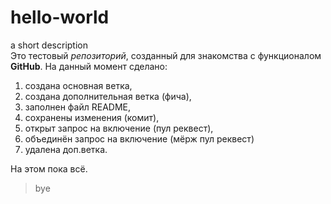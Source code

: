 # hello-world
a short description   
Это тестовый *репозиторий*, созданный для знакомства с функционалом **GitHub**. На данный момент сделано:
1. создана основная ветка,
2. создана дополнительная ветка (фича),
3. заполнен файл README,
4. сохранены изменения (комит),
5. открыт запрос на включение (пул реквест),
6. объединён запрос на включение (мёрж пул реквест)
7. удалена доп.ветка.    

На этом пока всё.
> bye
